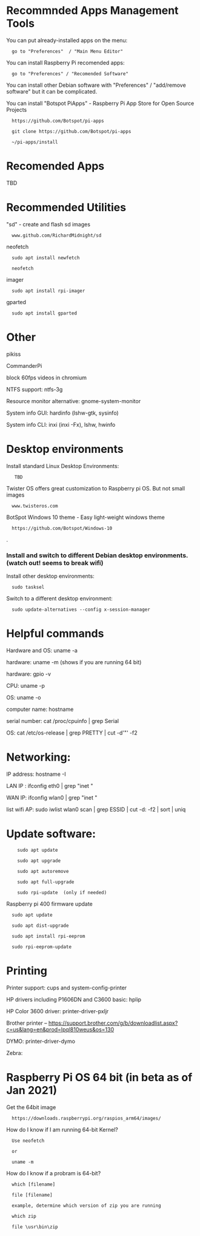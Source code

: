 
# Recommnded Apps Management Tools

You can put already-installed apps on the menu:
      
      go to "Preferences"  / "Main Menu Editor"
      
 You can install Raspberry Pi recomended apps:
      
      go to "Preferences" / "Recomended Software"  
      
 You can install other Debian software with "Preferences" / "add/remove software" but it can be complicated.
 
 You can install "Botspot PiApps" - Raspberry Pi App Store for Open Source Projects

      https://github.com/Botspot/pi-apps
      
      git clone https://github.com/Botspot/pi-apps

      ~/pi-apps/install
 


# Recomended Apps

TBD


# Recommended Utilities


"sd" - create and flash sd images

      www.github.com/RichardMidnight/sd


neofetch

      sudo apt install newfetch

      neofetch

imager    

      sudo apt install rpi-imager

gparted

      sudo apt install gparted




# Other

pikiss

CommanderPi

block 60fps videos in chromium

NTFS support:   ntfs-3g

Resource monitor alternative:  gnome-system-monitor

System info GUI:  hardinfo (lshw-gtk, sysinfo)

System info CLI:  inxi (inxi -Fx), lshw, hwinfo


# Desktop environments

Install standard Linux Desktop Environments:

       TBD
       
Twister OS offers great customization to Raspberry pi OS. But not small images

      www.twisteros.com
      
BotSpot Windows 10 theme - Easy light-weight windows theme
      
      https://github.com/Botspot/Windows-10
.

### Install and switch to different Debian desktop environments. (watch out! seems to break wifi)
      
Install other desktop environments: 

      sudo tasksel
      
Switch to a different desktop environment:
      
      sudo update-alternatives --config x-session-manager



# Helpful commands

Hardware and OS:   uname -a

hardware: uname -m   (shows if you are running 64 bit)

hardware: gpio -v

CPU: uname -p

OS: uname -o

computer name: hostname

serial number: cat /proc/cpuinfo | grep Serial

OS: cat /etc/os-release | grep PRETTY | cut -d'"' -f2


# Networking:

IP address: hostname -I

LAN IP : ifconfig eth0 | grep "inet "

WAN IP: ifconfig wlan0 | grep "inet "

list wifi AP:  sudo iwlist wlan0 scan | grep ESSID | cut -d: -f2 | sort | uniq

# Update software:

        sudo apt update

        sudo apt upgrade

        sudo apt autoremove

        sudo apt full-upgrade

        sudo rpi-update  (only if needed)


Raspberry pi 400 firmware update

      sudo apt update

      sudo apt dist-upgrade

      sudo apt install rpi-eeprom

      sudo rpi-eeprom-update




# Printing

Printer support:  cups and system-config-printer

HP drivers including P1606DN and C3600 basic:  hplip

HP Color 3600 driver: printer-driver-pxljr

Brother printer – https://support.brother.com/g/b/downloadlist.aspx?c=us&lang=en&prod=lpql810weus&os=130

DYMO: printer-driver-dymo

Zebra:



# Raspberry Pi OS 64 bit  (in beta as of Jan 2021)

Get the 64bit image

      https://downloads.raspberrypi.org/raspios_arm64/images/
      
How do I know if I am running 64-bit Kernel?

      Use neofetch
      
      or
      
      uname -m
      
How do I know if a probram is 64-bit?

      which [filename]
      
      file [filename]
      
      example, determine which version of zip you are running
      
      which zip
      
      file \usr\bin\zip
      


